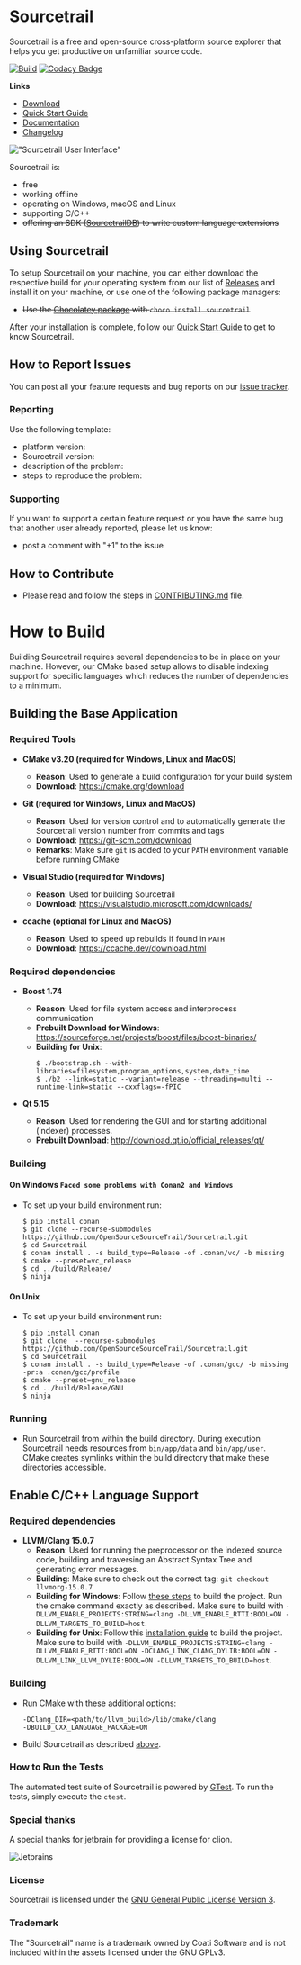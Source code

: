 # Sourcetrail

Sourcetrail is a free and open-source cross-platform source explorer that helps you get productive on unfamiliar source code.

[![Build](https://github.com/OpenSourceSourceTrail/Sourcetrail/actions/workflows/build.yml/badge.svg)](https://github.com/OpenSourceSourceTrail/Sourcetrail/actions/workflows/build.yml)
[![Codacy Badge](https://app.codacy.com/project/badge/Grade/01bfc8f1428b40f7bc674369cdba1b93)](https://app.codacy.com/gh/OpenSourceSourceTrail/Sourcetrail/dashboard?utm_source=gh&utm_medium=referral&utm_content=&utm_campaign=Badge_grade)

__Links__
* [Download](https://github.com/OpenSourceSourceTrail/Sourcetrail/releases)
* [Quick Start Guide](DOCUMENTATION.md#getting-started)
* [Documentation](DOCUMENTATION.md)
* [Changelog](CHANGELOG.md)

!["Sourcetrail User Interface"](docs/readme/user_interface.png "Sourcetrail User Interface")

Sourcetrail is:
* free
* working offline
* operating on Windows, ~~macOS~~ and Linux
* supporting C/C++
* ~~offering an SDK ([SourcetrailDB](https://github.com/CoatiSoftware/SourcetrailDB)) to write custom language extensions~~

## Using Sourcetrail

To setup Sourcetrail on your machine, you can either download the respective build for your operating system from our list of [Releases](https://github.com/CoatiSoftware/Sourcetrail/releases) and install it on your machine, or use one of the following package managers:

* ~~Use the [Chocolatey package](https://chocolatey.org/packages/sourcetrail) with `choco install sourcetrail`~~

After your installation is complete, follow our [Quick Start Guide](DOCUMENTATION.md#getting-started) to get to know Sourcetrail.

## How to Report Issues

You can post all your feature requests and bug reports on our [issue tracker](https://github.com/OpenSourceSourceTrail/Sourcetrail/issues).

### Reporting

Use the following template:

* platform version:
* Sourcetrail version:
* description of the problem:
* steps to reproduce the problem:

### Supporting

If you want to support a certain feature request or you have the same bug that another user already reported, please let us know:
* post a comment with "+1" to the issue

## How to Contribute

* Please read and follow the steps in [CONTRIBUTING.md](CONTRIBUTING.md) file.

# How to Build

Building Sourcetrail requires several dependencies to be in place on your machine. However, our CMake based setup allows to disable indexing support for specific languages which reduces the number of dependencies to a minimum.

## Building the Base Application

### Required Tools

* __CMake v3.20 (required for Windows, Linux and MacOS)__
    * __Reason__: Used to generate a build configuration for your build system
    * __Download__: https://cmake.org/download

* __Git (required for Windows, Linux and MacOS)__
    * __Reason__: Used for version control and to automatically generate the Sourcetrail version number from commits and tags
    * __Download__: https://git-scm.com/download
    * __Remarks__: Make sure `git` is added to your `PATH` environment variable before running CMake

* __Visual Studio (required for Windows)__
    * __Reason__: Used for building Sourcetrail
    * __Download__: https://visualstudio.microsoft.com/downloads/

* __ccache (optional for Linux and MacOS)__
    * __Reason__: Used to speed up rebuilds if found in `PATH`
    * __Download__: https://ccache.dev/download.html

### Required dependencies

* __Boost 1.74__
    * __Reason__: Used for file system access and interprocess communication
    * __Prebuilt Download for Windows__: https://sourceforge.net/projects/boost/files/boost-binaries/
    * __Building for Unix__:
        ```
        $ ./bootstrap.sh --with-libraries=filesystem,program_options,system,date_time
        $ ./b2 --link=static --variant=release --threading=multi --runtime-link=static --cxxflags=-fPIC
        ```

* __Qt 5.15__
    * __Reason__: Used for rendering the GUI and for starting additional (indexer) processes.
    * __Prebuilt Download__: http://download.qt.io/official_releases/qt/

### Building

#### On Windows `Faced some problems with Conan2 and Windows`
* To set up your build environment run:
    ```
    $ pip install conan
    $ git clone --recurse-submodules https://github.com/OpenSourceSourceTrail/Sourcetrail.git
    $ cd Sourcetrail
    $ conan install . -s build_type=Release -of .conan/vc/ -b missing
    $ cmake --preset=vc_release
    $ cd ../build/Release/
    $ ninja
    ```

#### On Unix

* To set up your build environment run:
    ```
    $ pip install conan
    $ git clone  --recurse-submodules https://github.com/OpenSourceSourceTrail/Sourcetrail.git
    $ cd Sourcetrail
    $ conan install . -s build_type=Release -of .conan/gcc/ -b missing -pr:a .conan/gcc/profile
    $ cmake --preset=gnu_release
    $ cd ../build/Release/GNU
    $ ninja
    ```

### Running

* Run Sourcetrail from within the build directory. During execution Sourcetrail needs resources from `bin/app/data` and `bin/app/user`. CMake creates symlinks within the build directory that make these directories accessible.

## Enable C/C++ Language Support

### Required dependencies

* __LLVM/Clang 15.0.7__
    * __Reason__: Used for running the preprocessor on the indexed source code, building and traversing an Abstract Syntax Tree and generating error messages.
    * __Building__: Make sure to check out the correct tag: `git checkout llvmorg-15.0.7`
    * __Building for Windows__: Follow [these steps](https://clang.llvm.org/get_started.html) to build the project. Run the cmake command exactly as described. Make sure to build with `-DLLVM_ENABLE_PROJECTS:STRING=clang -DLLVM_ENABLE_RTTI:BOOL=ON -DLLVM_TARGETS_TO_BUILD=host`.
    * __Building for Unix__: Follow this [installation guide](http://clang.llvm.org/docs/LibASTMatchersTutorial.html) to build the project. Make sure to build with `-DLLVM_ENABLE_PROJECTS:STRING=clang -DLLVM_ENABLE_RTTI:BOOL=ON -DCLANG_LINK_CLANG_DYLIB:BOOL=ON -DLLVM_LINK_LLVM_DYLIB:BOOL=ON -DLLVM_TARGETS_TO_BUILD=host`.

### Building

* Run CMake with these additional options:
    ```
    -DClang_DIR=<path/to/llvm_build>/lib/cmake/clang
    -DBUILD_CXX_LANGUAGE_PACKAGE=ON
    ```
* Build Sourcetrail as described [above](#building).


### How to Run the Tests

The automated test suite of Sourcetrail is powered by [GTest](https://github.com/google/googletest). To run the tests, simply execute the `ctest`.

### Special thanks
A special thanks for jetbrain for providing a license for clion. 

![Jetbrains](https://resources.jetbrains.com/storage/products/company/brand/logos/jb_beam.svg?_gl=1*1g15bg8*_ga*MzY0NDcyNy4xNjk2NjExMzg0*_ga_9J976DJZ68*MTcwNjcwNzIxNC40LjEuMTcwNjcwNzIyOS40NS4wLjA.&_ga=2.185029930.2038936796.1706702230-3644727.1696611384)

### License

Sourcetrail is licensed under the [GNU General Public License Version 3](LICENSE.txt).

### Trademark

The "Sourcetrail" name is a trademark owned by Coati Software and is not included within the assets licensed under the GNU GPLv3.
